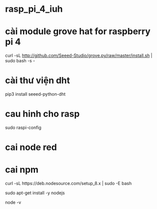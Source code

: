 # rasp_pi_4_iuh

# cài module grove hat for raspberry pi 4

curl -sL http://github.com/Seeed-Studio/grove.py/raw/master/install.sh | sudo bash -s -

# cài thư viện dht 

pip3 install seeed-python-dht

# cau hinh cho rasp

sudo raspi-config

# cai node red
<h1>cai npm </h1>
curl -sL https://deb.nodesource.com/setup_8.x | sudo -E bash 

sudo apt-get install -y nodejs

node -v
